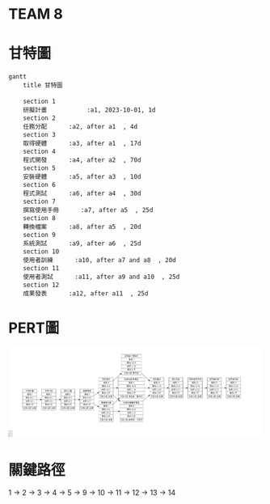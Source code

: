 # TEAM 8

# 甘特圖
```mermaid
gantt
    title 甘特圖

    section 1
    研擬計畫           :a1, 2023-10-01, 1d
    section 2
    任務分配      :a2, after a1  , 4d
    section 3
    取得硬體      :a3, after a1  , 17d
    section 4
    程式開發      :a4, after a2  , 70d
    section 5
    安裝硬體      :a5, after a3  , 10d
    section 6
    程式測試      :a6, after a4  , 30d
    section 7
    撰寫使用手冊      :a7, after a5  , 25d
    section 8
    轉換檔案      :a8, after a5  , 20d
    section 9
    系統測試      :a9, after a6  , 25d
    section 10
    使用者訓練      :a10, after a7 and a8  , 20d
    section 11
    使用者測試      :a11, after a9 and a10  , 25d
    section 12
    成果發表      :a12, after a11  , 25d

```

# PERT圖
![PERT](PERT.jpg)

# 關鍵路徑
1 -> 2 -> 3 -> 4 -> 5 -> 9 -> 10 -> 11 -> 12 -> 13 -> 14 
